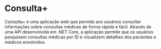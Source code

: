 # Consulta+
Consulta+ é uma aplicação web que permite aos usuários consultar informações sobre consultas médicas de forma rápida e fácil. Através de uma API desenvolvida em .NET Core, a aplicação permite que os usuários pesquisem consultas médicas por ID e visualizem detalhes dos pacientes e médicos envolvidos.
